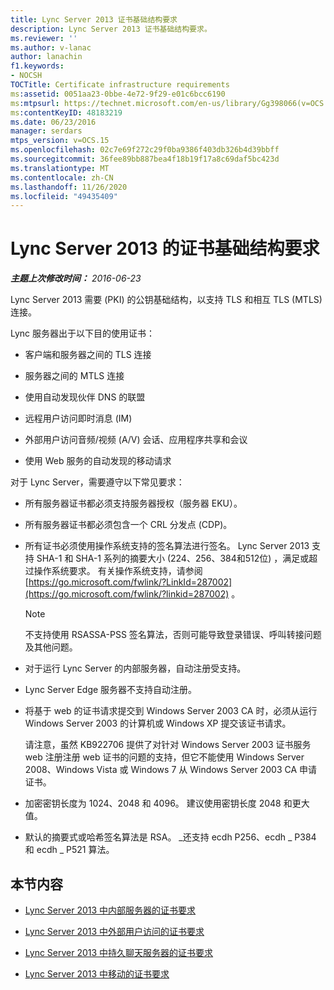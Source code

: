 ```yaml
---
title: Lync Server 2013 证书基础结构要求
description: Lync Server 2013 证书基础结构要求。
ms.reviewer: ''
ms.author: v-lanac
author: lanachin
f1.keywords:
- NOCSH
TOCTitle: Certificate infrastructure requirements
ms:assetid: 0051aa23-0bbe-4e72-9f29-e01c6bcc6190
ms:mtpsurl: https://technet.microsoft.com/en-us/library/Gg398066(v=OCS.15)
ms:contentKeyID: 48183219
ms.date: 06/23/2016
manager: serdars
mtps_version: v=OCS.15
ms.openlocfilehash: 02c7e69f272c29f0ba9386f403db326b4d39bbff
ms.sourcegitcommit: 36fee89bb887bea4f18b19f17a8c69daf5bc423d
ms.translationtype: MT
ms.contentlocale: zh-CN
ms.lasthandoff: 11/26/2020
ms.locfileid: "49435409"
---
```

# <a name="certificate-infrastructure-requirements-for-lync-server-2013"></a>Lync Server 2013 的证书基础结构要求

<div data-xmlns="http://www.w3.org/1999/xhtml">

<div class="topic" data-xmlns="http://www.w3.org/1999/xhtml" data-msxsl="urn:schemas-microsoft-com:xslt" data-cs="https://msdn.microsoft.com/">

<div data-asp="https://msdn2.microsoft.com/asp">



</div>

<div id="mainSection">

<div id="mainBody">

<span> </span>

_**主题上次修改时间：** 2016-06-23_

Lync Server 2013 需要 (PKI) 的公钥基础结构，以支持 TLS 和相互 TLS (MTLS) 连接。

Lync 服务器出于以下目的使用证书：

  - 客户端和服务器之间的 TLS 连接

  - 服务器之间的 MTLS 连接

  - 使用自动发现伙伴 DNS 的联盟

  - 远程用户访问即时消息 (IM)

  - 外部用户访问音频/视频 (A/V) 会话、应用程序共享和会议

  - 使用 Web 服务的自动发现的移动请求

对于 Lync Server，需要遵守以下常见要求：

  - 所有服务器证书都必须支持服务器授权（服务器 EKU）。

  - 所有服务器证书都必须包含一个 CRL 分发点 (CDP)。

  - 所有证书必须使用操作系统支持的签名算法进行签名。 Lync Server 2013 支持 SHA-1 和 SHA-1 系列的摘要大小 (224、256、384和512位) ，满足或超过操作系统要求。 有关操作系统支持，请参阅 [https://go.microsoft.com/fwlink/?LinkId=287002](https://go.microsoft.com/fwlink/?linkid=287002) 。
    
    <div>
    

    > [!NOTE]  
    > 不支持使用 RSASSA-PSS 签名算法，否则可能导致登录错误、呼叫转接问题及其他问题。

    
    </div>

  - 对于运行 Lync Server 的内部服务器，自动注册受支持。

  - Lync Server Edge 服务器不支持自动注册。

  - 将基于 web 的证书请求提交到 Windows Server 2003 CA 时，必须从运行 Windows Server 2003 的计算机或 Windows XP 提交该证书请求。
    
    请注意，虽然 KB922706 提供了对针对 Windows Server 2003 证书服务 web 注册注册 web 证书的问题的支持，但它不能使用 Windows Server 2008、Windows Vista 或 Windows 7 从 Windows Server 2003 CA 申请证书。

  - 加密密钥长度为 1024、2048 和 4096。 建议使用密钥长度 2048 和更大值。

  - 默认的摘要式或哈希签名算法是 RSA。 \_还支持 ecdh P256、ecdh \_ P384 和 ecdh \_ P521 算法。 

<div>

## <a name="in-this-section"></a>本节内容

  - [Lync Server 2013 中内部服务器的证书要求](lync-server-2013-certificate-requirements-for-internal-servers.md)

  - [Lync Server 2013 中外部用户访问的证书要求](lync-server-2013-certificate-requirements-for-external-user-access.md)

  - [Lync Server 2013 中持久聊天服务器的证书要求](lync-server-2013-certificate-requirements-for-persistent-chat-server.md)

  - [Lync Server 2013 中移动的证书要求](lync-server-2013-certificate-requirements-for-mobility.md)

</div>

</div>

<span> </span>

</div>

</div>

</div>

